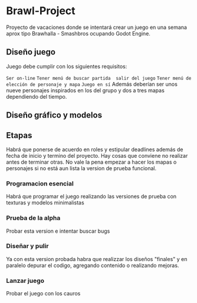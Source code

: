 # Brawl-Project
Proyecto de vacaciones donde se intentará crear un juego en una semana aprox tipo Brawhalla - Smashbros ocupando Godot Engine.
## Diseño juego
Juego debe cumplir con los siguientes requisitos:

  `Ser on-line`
  `Tener menú de buscar partida  salir del juego`
  `Tener menú de elección de personaje y mapa`
  `Juego en sí`
Además deberían ser unos nueve personajes inspirados en los del grupo y dos a tres mapas dependiendo del tiempo.
## Diseño gráfico y modelos
## Etapas
Habrá que ponerse de acuerdo en roles y estipular deadlines además de fecha de inicio y termino del proyecto.
Hay cosas que conviene no realizar antes de terminar otras. No vale la pena empezar a hacer los mapas o personajes si no está aun lista la version de prueba funcional.

### Programacion esencial
Habrá que programar el juego realizando las versiones de prueba con texturas y modelos minimalistas
### Prueba de la alpha
Probar esta version e intentar buscar bugs
### Diseñar y pulir
Ya con esta version probada habra que realizzar los diseños "finales" y en paralelo depurar el codigo, agregando contenido o realizando mejoras.

### Lanzar juego
Probar el juego con los cauros
